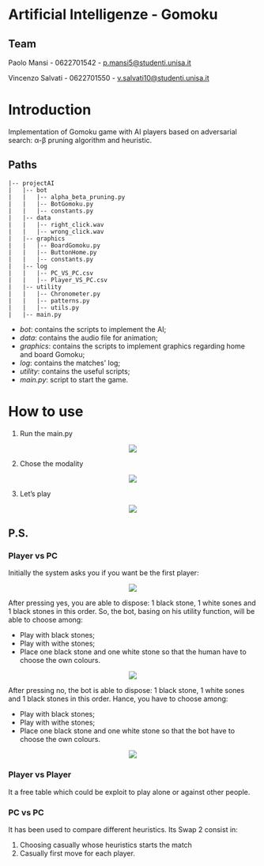 # Artificial Intelligenze - Gomoku
## Team

Paolo Mansi - 0622701542 - p.mansi5@studenti.unisa.it

Vincenzo Salvati - 0622701550 - v.salvati10@studenti.unisa.it

# Introduction

Implementation of Gomoku game with AI players based on adversarial search: α-β pruning algorithm and heuristic.

## Paths
```.
|-- projectAI
|   |-- bot
|   |   |-- alpha_beta_pruning.py
|   |   |-- BotGomoku.py
|   |   |-- constants.py
|   |-- data
|   |   |-- right_click.wav
|   |   |-- wrong_click.wav
|   |-- graphics
|   |   |-- BoardGomoku.py
|   |   |-- ButtonHome.py
|   |   |-- constants.py
|   |-- log
|   |   |-- PC_VS_PC.csv
|   |   |-- Player_VS_PC.csv
|   |-- utility
|   |   |-- Chronometer.py
|   |   |-- patterns.py
|   |   |-- utils.py
|   |-- main.py
```
- _bot_: contains the scripts to implement the AI;
- _data_: contains the audio file for animation;
- _graphics_: contains the scripts to implement graphics regarding home and board Gomoku;
- _log_: contains the matches' log;
- _utility_: contains the useful scripts;
- _main.py_: script to start the game.

# How to use
1.	Run the main.py

<p align="center">
  <img src="https://user-images.githubusercontent.com/75745078/173242564-2a7f98c6-fbfb-462e-8f0a-845200e78dfe.png" />
</p>

2.	Chose the modality

<p align="center">
  <img src="https://user-images.githubusercontent.com/75745078/173242570-79df3e93-f49e-4613-b366-2829b1505f5e.png" />
</p>

3.	Let’s play

<p align="center">
  <img src="https://user-images.githubusercontent.com/75745078/173242600-24891413-1738-4724-96cd-cc428bcaceae.png" />
</p>
 
## P.S.

### Player vs PC
Initially the system asks you if you want be the first player:

<p align="center">
  <img src="https://user-images.githubusercontent.com/75745078/173242608-bd85ea3d-72b4-40fc-a06d-2c868c0c9a7c.png" />
</p>

After pressing yes, you are able to dispose: 1 black stone, 1 white sones and 1 black stones in this order. So, the bot, basing on his utility function, will be able to choose among:
-	Play with black stones;
-	Play with withe stones;
-	Place one black stone and one white stone so that the human have to choose the own colours.

<p align="center">
  <img src="https://user-images.githubusercontent.com/75745078/173242611-35a697cd-9de8-4c91-881c-72520772e1fc.png" />
</p>

After pressing no, the bot is able to dispose: 1 black stone, 1 white sones and 1 black stones in this order. Hance, you have to choose among:
-	Play with black stones;
-	Play with withe stones;
-	Place one black stone and one white stone so that the bot have to choose the own colours.

<p align="center">
  <img src="https://user-images.githubusercontent.com/75745078/173242620-18b7f43d-5028-40cb-8378-520a09c9ccd5.png" />
</p>

### Player vs Player
It a free table which could be exploit to play alone or against other people.

### PC vs PC
It has been used to compare different heuristics.
Its Swap 2 consist in:
1.	Choosing casually whose heuristics starts the match
2.	Casually first move for each player.

